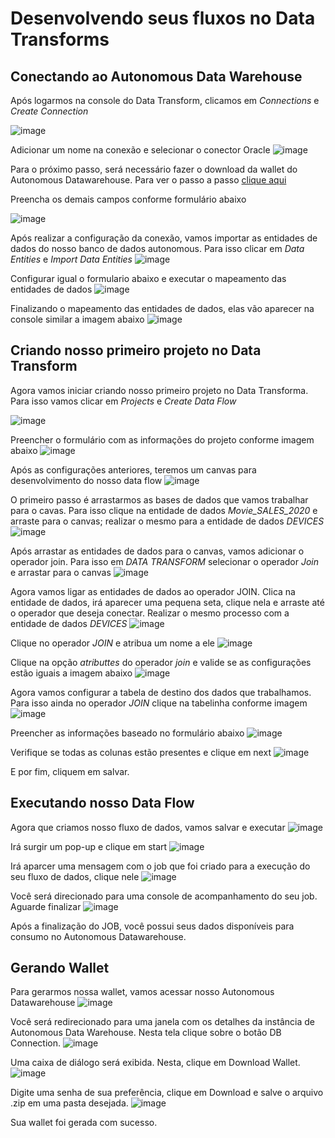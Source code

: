 # Desenvolvendo seus fluxos no Data Transforms

## Conectando ao Autonomous Data Warehouse

Após logarmos na console do Data Transform, clicamos em <i>Connections</i> e <i>Create Connection</i>

![image](https://user-images.githubusercontent.com/46925501/169422274-719d06f7-555a-4286-972d-b88e73cf605d.png)

Adicionar um nome na conexão e selecionar o conector Oracle
![image](https://user-images.githubusercontent.com/46925501/169422381-8a45ef30-2e6b-4f72-9f24-97bbee4f523a.png)

Para o próximo passo, será necessário fazer o download da wallet do Autonomous Datawarehouse. Para ver o passo a passo [clique aqui]()

Preencha os demais campos conforme formulário abaixo

![image](https://user-images.githubusercontent.com/46925501/169422643-88fcd884-5bb3-4cd3-8998-98b30451358c.png)

Após realizar a configuração da conexão, vamos importar as entidades de dados do nosso banco de dados autonomous. Para isso clicar em <i>Data Entities</i> e <i>Import Data Entities</i>
![image](https://user-images.githubusercontent.com/46925501/169422760-1115f591-79a5-4298-a68b-6e6dad4879e3.png)

Configurar igual o formulario abaixo e executar o mapeamento das entidades de dados
![image](https://user-images.githubusercontent.com/46925501/169422862-19a4a643-e30d-457d-bb64-5855b3928767.png)

Finalizando o mapeamento das entidades de dados, elas vão aparecer na console similar a imagem abaixo
![image](https://user-images.githubusercontent.com/46925501/169422946-6af0d5fe-c545-4175-9736-9e8a5fb88cf3.png)

## Criando nosso primeiro projeto no Data Transform

Agora vamos iniciar criando nosso primeiro projeto no Data Transforma. Para isso vamos clicar em <i>Projects</i> e <i>Create Data Flow</i>

![image](https://user-images.githubusercontent.com/46925501/169423122-29951aa1-20ac-4c0c-96d2-6bd487692a7b.png)

Preencher o formulário com as informações do projeto conforme imagem abaixo
![image](https://user-images.githubusercontent.com/46925501/169423195-6145ffcb-7480-4422-9064-568a0f23d47d.png)

Após as configurações anteriores, teremos um canvas para desenvolvimento do nosso data flow
![image](https://user-images.githubusercontent.com/46925501/169425728-a5da6f45-3289-42e4-9c4e-8ec22ce88804.png)

O primeiro passo é arrastarmos as bases de dados que vamos trabalhar para o cavas. Para isso clique na entidade de dados <i>Movie_SALES_2020</i> e arraste para o canvas; realizar o mesmo para a entidade de dados <i>DEVICES</i>
![image](https://user-images.githubusercontent.com/46925501/169423937-111bac86-c7c1-490a-8af4-355ed84b82d4.png)

Após arrastar as entidades de dados para o canvas, vamos adicionar o operador join. Para isso em <i>DATA TRANSFORM</i> selecionar o operador <i>Join</i> e arrastar para o canvas
![image](https://user-images.githubusercontent.com/46925501/169424173-5299d6ee-83e7-4de3-88f9-ec85a32b0cdb.png)

Agora vamos ligar as entidades de dados ao operador JOIN. Clica na entidade de dados, irá aparecer uma pequena seta, clique nela e arraste até o operador que deseja conectar. Realizar o mesmo processo com a entidade de dados <i>DEVICES</i>
![image](https://user-images.githubusercontent.com/46925501/169424424-ca305ce9-b615-4735-925b-12041f789f0f.png)

Clique no operador <i>JOIN</i> e atribua um nome a ele
![image](https://user-images.githubusercontent.com/46925501/169424640-1680da0d-b354-45a7-a66c-9b8ad93fd1f4.png)

Clique na opção <i>atributtes</i> do operador <i>join</i> e valide se as configurações estão iguais a imagem abaixo
![image](https://user-images.githubusercontent.com/46925501/169424823-f0519abf-57e2-4e1b-9d71-9d3faaf8897f.png)

Agora vamos configurar a tabela de destino dos dados que trabalhamos. Para isso ainda no operador <i>JOIN</i> clique na tabelinha conforme imagem
![image](https://user-images.githubusercontent.com/46925501/169424972-ba244989-6188-4151-81d8-bb07022b0b73.png)

Preencher as informações baseado no formulário abaixo
![image](https://user-images.githubusercontent.com/46925501/169425121-f723d8d6-b07b-420b-bd7b-6e43179813db.png)

Verifique se todas as colunas estão presentes e clique em next
![image](https://user-images.githubusercontent.com/46925501/169425211-a6906227-c96e-4d54-9618-0974636f5652.png)

E por fim, cliquem em salvar.

## Executando nosso Data Flow

Agora que criamos nosso fluxo de dados, vamos salvar e executar
![image](https://user-images.githubusercontent.com/46925501/169425348-e0542ae8-420d-43d9-bafd-49b32778e654.png)

Irá surgir um pop-up e clique em start
![image](https://user-images.githubusercontent.com/46925501/169425454-bfbac2ce-ec25-47ce-9c82-e926e6b9bfcb.png)

Irá aparcer uma mensagem com o job que foi criado para a execução do seu fluxo de dados, clique nele
![image](https://user-images.githubusercontent.com/46925501/169425513-df7c9079-0a06-4fb2-8ca7-26a8409c1d20.png)

Você será direcionado para uma console de acompanhamento do seu job. Aguarde finalizar
![image](https://user-images.githubusercontent.com/46925501/169425593-55a5b2cf-53cc-4235-a3bd-3cf834ec66c4.png)

Após a finalização do JOB, você possui seus dados disponíveis para consumo no Autonomous Datawarehouse.

## Gerando Wallet

Para gerarmos nossa wallet, vamos acessar nosso Autonomous Datawarehouse
![image](https://user-images.githubusercontent.com/46925501/169425972-86563f1c-461f-4ae6-b0df-fcdc3d566eac.png)

Você será redirecionado para uma janela com os detalhes da instância de Autonomous Data Warehouse. Nesta tela clique sobre o botão DB Connection.
![image](https://user-images.githubusercontent.com/46925501/169426005-b5681474-f63b-4dea-8498-bf5101cfff35.png)

Uma caixa de diálogo será exibida. Nesta, clique em Download Wallet.
![image](https://user-images.githubusercontent.com/46925501/169426023-81a1204a-06c5-40aa-ac58-6f2123b34097.png)

Digite uma senha de sua preferência, clique em Download e salve o arquivo .zip em uma pasta desejada.
![image](https://user-images.githubusercontent.com/46925501/169426049-83f3829e-2ff9-48c2-890a-3b1e860a3278.png)

Sua wallet foi gerada com sucesso.

